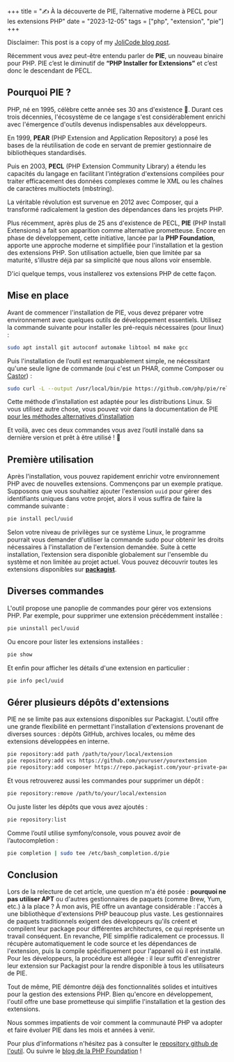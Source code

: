 +++
title = "✍️  À la découverte de PIE, l’alternative moderne à PECL pour les extensions PHP"
date = "2023-12-05"
tags = ["php", "extension", "pie"]
+++

Disclaimer: This post is a copy of my [JoliCode blog post](https://jolicode.com/blog/a-la-decouverte-de-pie-lalternative-moderne-a-pecl-pour-les-extensions-php).

Récemment vous avez peut-être entendu parler de **PIE**, un nouveau binaire pour PHP. PIE c’est le diminutif de **“PHP Installer for Extensions”** et c’est donc le descendant de PECL.

## Pourquoi PIE ?

PHP, né en 1995, célèbre cette année ses 30 ans d'existence 🎉. Durant ces trois décennies, l'écosystème de ce langage s'est considérablement enrichi avec l'émergence d'outils devenus indispensables aux développeurs.

En 1999, **PEAR** (PHP Extension and Application Repository) a posé les bases de la réutilisation de code en servant de premier gestionnaire de bibliothèques standardisés.

Puis en 2003, **PECL** (PHP Extension Community Library) a étendu les capacités du langage en facilitant l'intégration d'extensions compilées pour traiter efficacement des données complexes comme le XML ou les chaînes de caractères multioctets (mbstring).

La véritable révolution est survenue en 2012 avec Composer, qui a transformé radicalement la gestion des dépendances dans les projets PHP.

Plus récemment, après plus de 25 ans d'existence de PECL, **PIE** (PHP Install Extensions) a fait son apparition comme alternative prometteuse. Encore en phase de développement, cette initiative, lancée par la **PHP Foundation**, apporte une approche moderne et simplifiée pour l'installation et la gestion des extensions PHP. Son utilisation actuelle, bien que limitée par sa maturité, s’illustre déjà par sa simplicité que nous allons voir ensemble.

D'ici quelque temps, vous installerez vos extensions PHP de cette façon.
## Mise en place

Avant de commencer l'installation de PIE, vous devez préparer votre environnement avec quelques outils de développement essentiels. Utilisez la commande suivante pour installer les pré-requis nécessaires (pour linux) :

```bash
sudo apt install git autoconf automake libtool m4 make gcc
```

Puis l'installation de l’outil est remarquablement simple, ne nécessitant qu'une seule ligne de commande (oui c'est un PHAR, comme Composer ou [Castor](https://castor.jolicode.com/)) :

```bash
sudo curl -L --output /usr/local/bin/pie https://github.com/php/pie/releases/latest/download/pie.phar && sudo chmod +x /usr/local/bin/pie
```

Cette méthode d’installation est adaptée pour les distributions Linux. Si vous utilisez autre chose, vous pouvez voir dans la documentation de PIE [pour les méthodes alternatives d’installation](https://github.com/php/pie/blob/main/docs/usage.md#installing-pie)

Et voilà, avec ces deux commandes vous avez l’outil installé dans sa dernière version et prêt à être utilisé ! 🎉

## Première utilisation

Après l'installation, vous pouvez rapidement enrichir votre environnement PHP avec de nouvelles extensions.
Commençons par un exemple pratique. Supposons que vous souhaitiez ajouter l'extension `uuid` pour gérer des identifiants uniques dans votre projet, alors il vous suffira de faire la commande suivante :

```bash
pie install pecl/uuid
```

Selon votre niveau de privilèges sur ce système Linux, le programme pourrait vous demander d'utiliser la commande sudo pour obtenir les droits nécessaires à l'installation de l'extension demandée.
Suite à cette installation, l’extension sera disponible globalement sur l'ensemble du système et non limitée au projet actuel.
Vous pouvez découvrir toutes les extensions disponibles sur [**packagist**](https://packagist.org/extensions).

## Diverses commandes

L'outil propose une panoplie de commandes pour gérer vos extensions PHP. Par exemple, pour supprimer une extension précédemment installée :

```bash
pie uninstall pecl/uuid
```

Ou encore pour lister les extensions installées :
```bash
pie show
```

Et enfin pour afficher les détails d'une extension en particulier :
```bash
pie info pecl/uuid
```

## Gérer plusieurs dépôts d'extensions

PIE ne se limite pas aux extensions disponibles sur Packagist. L'outil offre une grande flexibilité en permettant l'installation d'extensions provenant de diverses sources : dépôts GitHub, archives locales, ou même des extensions développées en interne.

```bash
pie repository:add path /path/to/your/local/extension
pie repository:add vcs https://github.com/youruser/yourextension
pie repository:add composer https://repo.packagist.com/your-private-packagist/
```

Et vous retrouverez aussi les commandes pour supprimer un dépôt :
```bash
pie repository:remove /path/to/your/local/extension
```

Ou juste lister les dépôts que vous avez ajoutés :
```bash
pie repository:list
```

Comme l’outil utilise symfony/console, vous pouvez avoir de l’autocompletion :

```bash
pie completion | sudo tee /etc/bash_completion.d/pie
```
## Conclusion

Lors de la relecture de cet article, une question m'a été posée : **pourquoi ne pas utiliser APT** ou d'autres gestionnaires de paquets (comme Brew, Yum, etc.) à la place ? À mon avis, PIE offre un avantage considérable : l'accès à une bibliothèque d'extensions PHP beaucoup plus vaste. Les gestionnaires de paquets traditionnels exigent des développeurs qu'ils créent et compilent leur package pour différentes architectures, ce qui représente un travail conséquent. En revanche, PIE simplifie radicalement ce processus. Il récupère automatiquement le code source et les dépendances de l'extension, puis la compile spécifiquement pour l'appareil où il est installé. Pour les développeurs, la procédure est allégée : il leur suffit d'enregistrer leur extension sur Packagist pour la rendre disponible à tous les utilisateurs de PIE.

Tout de même, PIE démontre déjà des fonctionnalités solides et intuitives pour la gestion des extensions PHP. Bien qu'encore en développement, l'outil offre une base prometteuse qui simplifie l'installation et la gestion des extensions.

Nous sommes impatients de voir comment la communauté PHP va adopter et faire évoluer PIE dans les mois et années à venir.

Pour plus d'informations n'hésitez pas à consulter le [repository github de l'outil](https://github.com/php/pie). Ou suivre le [blog de la PHP Foundation](https://thephp.foundation/blog/) !
